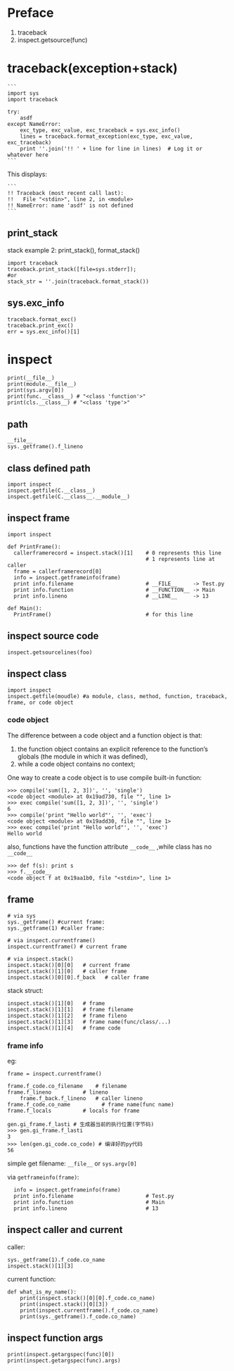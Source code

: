# Preface
1. traceback
2. inspect.getsource(func)

# traceback(exception+stack)
    ```
    import sys
    import traceback

    try:
        asdf
    except NameError:
        exc_type, exc_value, exc_traceback = sys.exc_info()
        lines = traceback.format_exception(exc_type, exc_value, exc_traceback)
        print ''.join('!! ' + line for line in lines)  # Log it or whatever here
    ```

This displays:

    ```
    !! Traceback (most recent call last):
    !!   File "<stdin>", line 2, in <module>
    !! NameError: name 'asdf' is not defined
    ```

## print_stack
stack example 2: print_stack(), format_stack()

	import traceback
	traceback.print_stack([file=sys.stderr]);
	#or
    stack_str = ''.join(traceback.format_stack())

## sys.exc_info

    traceback.format_exc()
    traceback.print_exc()
    err = sys.exc_info()[1]

# inspect

    print(__file__)
    print(module.__file__)
    print(sys.argv[0])
    print(func.__class__) # "<class 'function'>"
    print(cls.__class__) # "<class 'type'>"

## path

    __file__
    sys._getframe().f_lineno


## class defined path

    import inspect
    inspect.getfile(C.__class__)
    inspect.getfile(C.__class__.__module__)

## inspect frame

    import inspect

    def PrintFrame():
      callerframerecord = inspect.stack()[1]    # 0 represents this line
                                                # 1 represents line at caller
      frame = callerframerecord[0]
      info = inspect.getframeinfo(frame)
      print info.filename                       # __FILE__     -> Test.py
      print info.function                       # __FUNCTION__ -> Main
      print info.lineno                         # __LINE__     -> 13

    def Main():
      PrintFrame()                              # for this line

## inspect source code

    inspect.getsourcelines(foo)

## inspect class

    import inspect
    inspect.getfile(moudle) #a module, class, method, function, traceback, frame, or code object

### code object
The difference between a code object and a function object is that:
1. the function object contains an explicit reference to the function’s globals (the module in which it was defined),
2. while a code object contains no context;

One way to create a code object is to use compile built-in function:

    >>> compile('sum([1, 2, 3])', '', 'single')
    <code object <module> at 0x19ad730, file "", line 1>
    >>> exec compile('sum([1, 2, 3])', '', 'single')
    6
    >>> compile('print "Hello world"', '', 'exec')
    <code object <module> at 0x19add30, file "", line 1>
    >>> exec compile('print "Hello world"', '', 'exec')
    Hello world

also, functions have the function attribute `__code__` ,while class has no `__code__`

    >>> def f(s): print s
    >>> f.__code__
    <code object f at 0x19aa1b0, file "<stdin>", line 1>

## frame

    # via sys
    sys._getframe() #current frame:
    sys._getframe(1) #caller frame:

    # via inspect.currentframe()
    inspect.currentframe() # current frame

    # via inspect.stack()
    inspect.stack()[0][0]   # current frame
    inspect.stack()[1][0]   # caller frame
    inspect.stack()[0][0].f_back   # caller frame

stack struct:

    inspect.stack()[1][0]   # frame
    inspect.stack()[1][1]   # frame filename
    inspect.stack()[1][2]   # frame fileno
    inspect.stack()[1][3]   # frame name(func/class/...)
    inspect.stack()[1][4]   # frame code

### frame info
eg:

    frame = inspect.currentframe()

    frame.f_code.co_filename    # filename
    frame.f_lineno          # lineno
        frame.f_back.f_lineno   # caller lineno
    frame.f_code.co_name          # frame name(func name)
    frame.f_locals          # locals for frame

    gen.gi_frame.f_lasti # 生成器当前的执行位置(字节码)
    >>> gen.gi_frame.f_lasti
    3
    >>> len(gen.gi_code.co_code) # 编译好的py代码
    56

simple get filename: `__file__` or `sys.argv[0]`

via `getframeinfo(frame)`:

      info = inspect.getframeinfo(frame)
      print info.filename                       # Test.py
      print info.function                       # Main
      print info.lineno                         # 13

## inspect caller and current
caller:

    sys._getframe(1).f_code.co_name
    inspect.stack()[1][3]

current function:

    def what_is_my_name():
        print(inspect.stack()[0][0].f_code.co_name)
        print(inspect.stack()[0][3])
        print(inspect.currentframe().f_code.co_name)
        print(sys._getframe().f_code.co_name)

## inspect function args
    print(inspect.getargspec(func)[0])
    print(inspect.getargspec(func).args)

